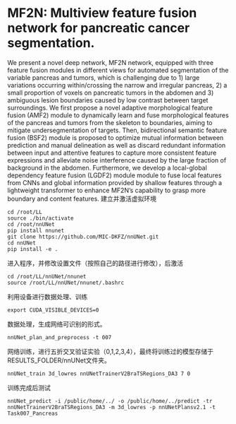 # MF2N: Multiview feature fusion network for pancreatic cancer segmentation.
We present a novel deep network, MF2N network, equipped with three feature fusion modules in different views for automated segmentation of the variable pancreas and tumors, which is challenging due to 1) large variations occurring within/crossing the narrow and irregular pancreas, 2) a small proportion of voxels on pancreatic tumors in the abdomen and 3) ambiguous lesion boundaries caused by low contrast between target surroundings. We first propose a novel adaptive morphological feature fusion (AMF2) module to dynamically learn and fuse morphological features of the pancreas and tumors from the skeleton to boundaries, aiming to mitigate undersegmentation of targets. Then, bidirectional semantic feature fusion (BSF2) module is proposed to optimize mutual information between prediction and manual delineation as well as discard redundant information between input and attentive features to capture more consistent feature expressions and alleviate noise interference caused by the large fraction of background in the abdomen. Furthermore, we develop a local-global dependency feature fusion (LGDF2) module module to fuse local features from CNNs and global information provided by shallow features through a lightweight transformer to enhance MF2N’s capability to grasp more boundary and content features. 
建立并激活虚拟环境
```
cd /root/LL
source ./bin/activate
cd /root/nnUNet
pip install nnunet
git clone https://github.com/MIC-DKFZ/nnUNet.git
cd nnUNet
pip install -e .
```
进入程序，并修改设置文件（按照自己的路径进行修改），后激活
```
cd /root/LL/nnUNet/nnunet
source /root/LL/nnUNet/nnunet/.bashrc
```
利用设备进行数据处理、训练
```
export CUDA_VISIBLE_DEVICES=0
```
数据处理，生成网络可识别的形式。
```
nnUNet_plan_and_preprocess -t 007
```
网络训练，进行五折交叉验证实验（0,1,2,3,4），最终将训练过的模型存储于RESULTS_FOLDER/nnUNet文件夹。
```
nnUNet_train 3d_lowres nnUNetTrainerV2BraTSRegions_DA3 7 0 
```
训练完成后测试
```
nnUNet_predict -i /public/home/../ -o /public/home/../predict -tr nnUNetTrainerV2BraTSRegions_DA3 -m 3d_lowres -p nnUNetPlansv2.1 -t Task007_Pancreas
